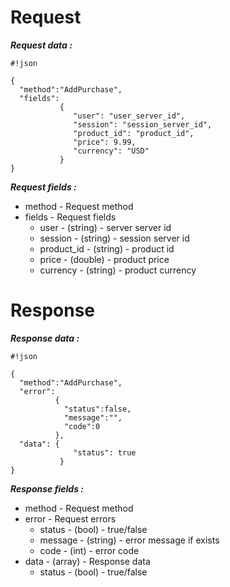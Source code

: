 # Request #

***Request data :*** 

```
#!json

{
  "method":"AddPurchase",
  "fields": 
           {
              "user": "user_server_id",
              "session": "session_server_id",
              "product_id": "product_id",
              "price": 9.99,
              "currency": "USD"
           }
}

```

***Request fields :*** 

* method - Request method
* fields - Request fields
    * user - (string) - server server id
    * session - (string) - session server id
    * product_id - (string) - product id
    * price - (double) - product price
    * currency - (string) - product currency

# Response #

***Response data :*** 


```
#!json

{
  "method":"AddPurchase",
  "error":
          {
            "status":false,
            "message":"",
            "code":0
          },
  "data": {
              "status": true
           }
}
```

***Response fields :*** 

* method - Request method
* error - Request errors
    * status - (bool) - true/false
    * message - (string) - error message if exists
    * code - (int) - error code
* data - (array) - Response data
    * status - (bool) - true/false
